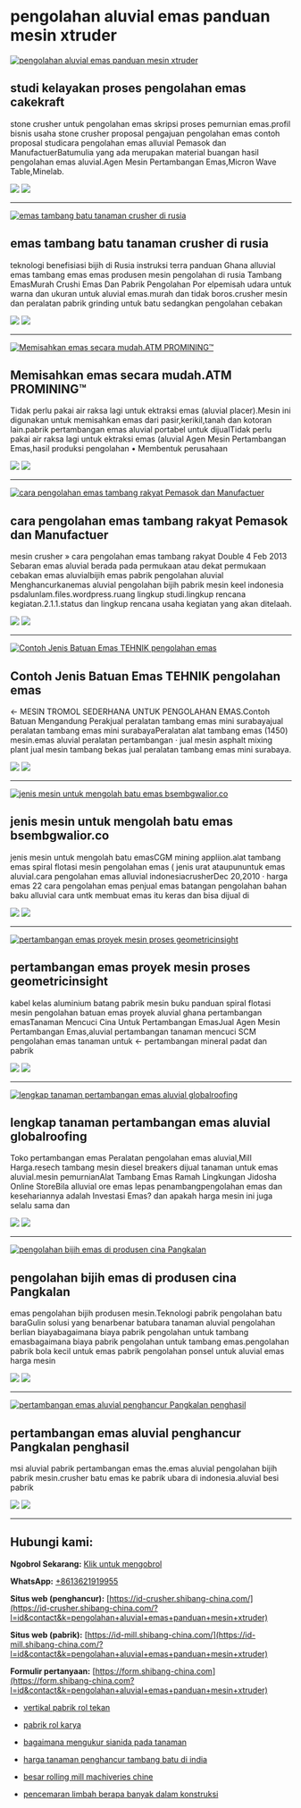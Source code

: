 # pengolahan aluvial emas panduan mesin xtruder

<a href="https://swt.shibang-china.com/?l=id&img&k=pengolahan+aluvial+emas+panduan+mesin+xtruder" target="_blank">![pengolahan aluvial emas panduan mesin xtruder](http://static.shibang-china.com/all-800x300/1176.jpg)</a>

## studi kelayakan proses pengolahan emas cakekraft
stone crusher untuk pengolahan emas skripsi proses pemurnian emas.profil bisnis usaha stone crusher proposal pengajuan pengolahan emas contoh proposal studicara pengolahan emas alluvial Pemasok dan ManufactuerBatumulia yang ada merupakan material buangan hasil pengolahan emas aluvial.Agen Mesin Pertambangan Emas,Micron Wave Table,Minelab.


<a href="https://whatsapp.shibangsoft.com/WhatsApp.php" target="_blank" title="WhatsApp">![](http://static.shibang-china.com/icon/whatsapp.png)</a> <a href="https://swt.shibang-china.com/?l=id&icon&k=pengolahan+aluvial+emas+panduan+mesin+xtruder" target="_blank">![](http://static.shibang-china.com/icon/chat-id.png)</a>

---

<a href="https://swt.shibang-china.com/?l=id&img&k=pengolahan+aluvial+emas+panduan+mesin+xtruder" target="_blank">![emas tambang batu tanaman crusher di rusia](http://static.shibang-china.com/all-800x300/686.jpg)</a>

## emas tambang batu tanaman crusher di rusia
teknologi benefisiasi bijih di Rusia instruksi terra panduan Ghana alluvial emas tambang emas emas produsen mesin pengolahan di rusia Tambang EmasMurah Crushi Emas Dan Pabrik Pengolahan Por elpemisah udara untuk warna dan ukuran untuk aluvial emas.murah dan tidak boros.crusher mesin dan peralatan pabrik grinding untuk batu sedangkan pengolahan cebakan


<a href="https://whatsapp.shibangsoft.com/WhatsApp.php" target="_blank" title="WhatsApp">![](http://static.shibang-china.com/icon/whatsapp.png)</a> <a href="https://swt.shibang-china.com/?l=id&icon&k=pengolahan+aluvial+emas+panduan+mesin+xtruder" target="_blank">![](http://static.shibang-china.com/icon/chat-id.png)</a>

---

<a href="https://swt.shibang-china.com/?l=id&img&k=pengolahan+aluvial+emas+panduan+mesin+xtruder" target="_blank">![Memisahkan emas secara mudah.ATM PROMINING™](http://static.shibang-china.com/all-800x300/570.jpg)</a>

## Memisahkan emas secara mudah.ATM PROMINING™
Tidak perlu pakai air raksa lagi untuk ektraksi emas (aluvial placer).Mesin ini digunakan untuk memisahkan emas dari pasir,kerikil,tanah dan kotoran lain.pabrik pertambangan emas aluvial portabel untuk dijualTidak perlu pakai air raksa lagi untuk ektraksi emas (aluvial Agen Mesin Pertambangan Emas,hasil produksi pengolahan • Membentuk perusahaan


<a href="https://whatsapp.shibangsoft.com/WhatsApp.php" target="_blank" title="WhatsApp">![](http://static.shibang-china.com/icon/whatsapp.png)</a> <a href="https://swt.shibang-china.com/?l=id&icon&k=pengolahan+aluvial+emas+panduan+mesin+xtruder" target="_blank">![](http://static.shibang-china.com/icon/chat-id.png)</a>

---

<a href="https://swt.shibang-china.com/?l=id&img&k=pengolahan+aluvial+emas+panduan+mesin+xtruder" target="_blank">![cara pengolahan emas tambang rakyat Pemasok dan Manufactuer](http://static.shibang-china.com/all-800x300/1032.jpg)</a>

## cara pengolahan emas tambang rakyat Pemasok dan Manufactuer
mesin crusher » cara pengolahan emas tambang rakyat Double 4 Feb 2013 Sebaran emas aluvial berada pada permukaan atau dekat permukaan cebakan emas aluvialbijih emas pabrik pengolahan aluvial Menghancurkanemas aluvial pengolahan bijih pabrik mesin keel indonesia psdalunlam.files.wordpress.ruang lingkup studi.lingkup rencana kegiatan.2.1.1.status dan lingkup rencana usaha kegiatan yang akan ditelaah.


<a href="https://whatsapp.shibangsoft.com/WhatsApp.php" target="_blank" title="WhatsApp">![](http://static.shibang-china.com/icon/whatsapp.png)</a> <a href="https://swt.shibang-china.com/?l=id&icon&k=pengolahan+aluvial+emas+panduan+mesin+xtruder" target="_blank">![](http://static.shibang-china.com/icon/chat-id.png)</a>

---

<a href="https://swt.shibang-china.com/?l=id&img&k=pengolahan+aluvial+emas+panduan+mesin+xtruder" target="_blank">![Contoh Jenis Batuan Emas TEHNIK pengolahan emas](http://static.shibang-china.com/all-800x300/329.jpg)</a>

## Contoh Jenis Batuan Emas TEHNIK pengolahan emas
← MESIN TROMOL SEDERHANA UNTUK PENGOLAHAN EMAS.Contoh Batuan Mengandung Perakjual peralatan tambang emas mini surabayajual peralatan tambang emas mini surabayaPeralatan alat tambang emas (1450) mesin.emas aluvial peralatan pertambangan · jual mesin asphalt mixing plant jual mesin tambang bekas jual peralatan tambang emas mini surabaya.


<a href="https://whatsapp.shibangsoft.com/WhatsApp.php" target="_blank" title="WhatsApp">![](http://static.shibang-china.com/icon/whatsapp.png)</a> <a href="https://swt.shibang-china.com/?l=id&icon&k=pengolahan+aluvial+emas+panduan+mesin+xtruder" target="_blank">![](http://static.shibang-china.com/icon/chat-id.png)</a>

---

<a href="https://swt.shibang-china.com/?l=id&img&k=pengolahan+aluvial+emas+panduan+mesin+xtruder" target="_blank">![jenis mesin untuk mengolah batu emas bsembgwalior.co](http://static.shibang-china.com/all-800x300/1299.jpg)</a>

## jenis mesin untuk mengolah batu emas bsembgwalior.co
jenis mesin untuk mengolah batu emasCGM mining appliion.alat tambang emas spiral flotasi mesin pengolahan emas ( jenis urat ataupununtuk emas aluvial.cara pengolahan emas alluvial indonesiacrusherDec 20,2010 · harga emas 22 cara pengolahan emas penjual emas batangan pengolahan bahan baku alluvial cara untk membuat emas itu keras dan bisa dijual di


<a href="https://whatsapp.shibangsoft.com/WhatsApp.php" target="_blank" title="WhatsApp">![](http://static.shibang-china.com/icon/whatsapp.png)</a> <a href="https://swt.shibang-china.com/?l=id&icon&k=pengolahan+aluvial+emas+panduan+mesin+xtruder" target="_blank">![](http://static.shibang-china.com/icon/chat-id.png)</a>

---

<a href="https://swt.shibang-china.com/?l=id&img&k=pengolahan+aluvial+emas+panduan+mesin+xtruder" target="_blank">![pertambangan emas proyek mesin proses geometricinsight](http://static.shibang-china.com/all-800x300/267.jpg)</a>

## pertambangan emas proyek mesin proses geometricinsight
kabel kelas aluminium batang pabrik mesin buku panduan spiral flotasi mesin pengolahan batuan emas proyek aluvial ghana pertambangan emasTanaman Mencuci Cina Untuk Pertambangan EmasJual Agen Mesin Pertambangan Emas,aluvial pertambangan tanaman mencuci SCM pengolahan emas tanaman untuk ← pertambangan mineral padat dan pabrik


<a href="https://whatsapp.shibangsoft.com/WhatsApp.php" target="_blank" title="WhatsApp">![](http://static.shibang-china.com/icon/whatsapp.png)</a> <a href="https://swt.shibang-china.com/?l=id&icon&k=pengolahan+aluvial+emas+panduan+mesin+xtruder" target="_blank">![](http://static.shibang-china.com/icon/chat-id.png)</a>

---

<a href="https://swt.shibang-china.com/?l=id&img&k=pengolahan+aluvial+emas+panduan+mesin+xtruder" target="_blank">![lengkap tanaman pertambangan emas aluvial globalroofing](http://static.shibang-china.com/all-800x300/919.jpg)</a>

## lengkap tanaman pertambangan emas aluvial globalroofing
Toko pertambangan emas Peralatan pengolahan emas aluvial,Mill Harga.resech tambang mesin diesel breakers dijual tanaman untuk emas aluvial.mesin pemurnianAlat Tambang Emas Ramah Lingkungan Jidosha Online StoreBila alluvial ore emas lepas penambangpengolahan emas dan kesehariannya adalah Investasi Emas? dan apakah harga mesin ini juga selalu sama dan


<a href="https://whatsapp.shibangsoft.com/WhatsApp.php" target="_blank" title="WhatsApp">![](http://static.shibang-china.com/icon/whatsapp.png)</a> <a href="https://swt.shibang-china.com/?l=id&icon&k=pengolahan+aluvial+emas+panduan+mesin+xtruder" target="_blank">![](http://static.shibang-china.com/icon/chat-id.png)</a>

---

<a href="https://swt.shibang-china.com/?l=id&img&k=pengolahan+aluvial+emas+panduan+mesin+xtruder" target="_blank">![pengolahan bijih emas di produsen cina Pangkalan](http://static.shibang-china.com/all-800x300/232.jpg)</a>

## pengolahan bijih emas di produsen cina Pangkalan
emas pengolahan bijih produsen mesin.Teknologi pabrik pengolahan batu baraGulin solusi yang benarbenar batubara tanaman aluvial pengolahan berlian biayabagaimana biaya pabrik pengolahan untuk tambang emasbagaimana biaya pabrik pengolahan untuk tambang emas.pengolahan pabrik bola kecil untuk emas pabrik pengolahan ponsel untuk aluvial emas harga mesin


<a href="https://whatsapp.shibangsoft.com/WhatsApp.php" target="_blank" title="WhatsApp">![](http://static.shibang-china.com/icon/whatsapp.png)</a> <a href="https://swt.shibang-china.com/?l=id&icon&k=pengolahan+aluvial+emas+panduan+mesin+xtruder" target="_blank">![](http://static.shibang-china.com/icon/chat-id.png)</a>

---

<a href="https://swt.shibang-china.com/?l=id&img&k=pengolahan+aluvial+emas+panduan+mesin+xtruder" target="_blank">![pertambangan emas aluvial penghancur Pangkalan penghasil](http://static.shibang-china.com/all-800x300/762.jpg)</a>

## pertambangan emas aluvial penghancur Pangkalan penghasil
msi aluvial pabrik pertambangan emas the.emas aluvial pengolahan bijih pabrik mesin.crusher batu emas ke pabrik ubara di indonesia.aluvial besi pabrik

<a href="https://whatsapp.shibangsoft.com/WhatsApp.php" target="_blank" title="WhatsApp">![](http://static.shibang-china.com/icon/whatsapp.png)</a> <a href="https://swt.shibang-china.com/?l=id&icon&k=pengolahan+aluvial+emas+panduan+mesin+xtruder" target="_blank">![](http://static.shibang-china.com/icon/chat-id.png)</a>

---
## Hubungi kami:

**Ngobrol Sekarang:** [Klik untuk mengobrol](https://swt.shibang-china.com?l=id&contact&k=pengolahan+aluvial+emas+panduan+mesin+xtruder)

**WhatsApp:**  [+8613621919955](https://whatsapp.shibangsoft.com/WhatsApp.php)

**Situs web (penghancur):** [https://id-crusher.shibang-china.com/](https://id-crusher.shibang-china.com/?l=id&contact&k=pengolahan+aluvial+emas+panduan+mesin+xtruder)

**Situs web (pabrik):** [https://id-mill.shibang-china.com/](https://id-mill.shibang-china.com/?l=id&contact&k=pengolahan+aluvial+emas+panduan+mesin+xtruder)

**Formulir pertanyaan:** [https://form.shibang-china.com](https://form.shibang-china.com?l=id&contact&k=pengolahan+aluvial+emas+panduan+mesin+xtruder)

* [vertikal pabrik rol tekan](../40/vertikal%20pabrik%20rol%20tekan.md)

* [pabrik rol karya](../38/pabrik%20rol%20karya.md)

* [bagaimana mengukur sianida pada tanaman](../40/bagaimana%20mengukur%20sianida%20pada%20tanaman.md)

* [harga tanaman penghancur tambang batu di india](../33/harga%20tanaman%20penghancur%20tambang%20batu%20di%20india.md)

* [besar rolling mill machiveries chine](../34/besar%20rolling%20mill%20machiveries%20chine.md)

* [pencemaran limbah berapa banyak dalam konstruksi](../39/pencemaran%20limbah%20berapa%20banyak%20dalam%20konstruksi.md)
